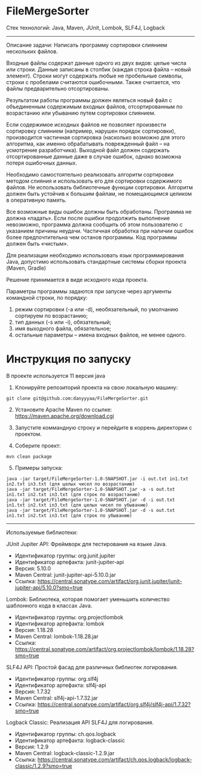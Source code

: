 # FileMergeSorter

Стек технологий: Java, Maven, JUnit, Lombok, SLF4J, Logback

---

Описание задачи:
Написать программу сортировки слиянием нескольких файлов.

Входные файлы содержат данные одного из двух видов: целые числа или строки. Данные записаны
в столбик (каждая строка файла – новый элемент). Строки могут содержать любые не пробельные
символы, строки с пробелами считаются ошибочными. Также считается, что файлы предварительно
отсортированы.

Результатом работы программы должен являться новый файл с объединенным содержимым
входных файлов, отсортированным по возрастанию или убыванию путем сортировки слиянием.

Если содержимое исходных файлов не позволяет произвести сортировку слиянием (например,
нарушен порядок сортировки), производится частичная сортировка (насколько возможно для этого
алгоритма, как именно обрабатывать поврежденный файл – на усмотрение разработчика).
Выходной файл должен содержать отсортированные данные даже в случае ошибок, однако
возможна потеря ошибочных данных.

Необходимо самостоятельно реализовать алгоритм сортировки методом слияния и использовать
его для сортировки содержимого файлов. Не использовать библиотечные функции сортировки.
Алгоритм должен быть устойчив к большим файлам, не помещающимся целиком в оперативную
память.

Все возможные виды ошибок должны быть обработаны. Программа не должна «падать». Если
после ошибки продолжить выполнение невозможно, программа должна сообщить об этом
пользователю с указанием причины неудачи. Частичная обработка при наличии ошибок более
предпочтительна чем останов программы. Код программы должен быть «чистым».

Для реализации необходимо использовать язык программирования Java, допустимо использовать
стандартные системы сборки проекта (Maven, Gradle)

Решение принимается в виде исходного кода проекта.

Параметры программы задаются при запуске через аргументы командной строки, по порядку:
1. режим сортировки (-a или -d), необязательный, по умолчанию сортируем по возрастанию;
2. тип данных (-s или -i), обязательный;
3. имя выходного файла, обязательное;
4. остальные параметры – имена входных файлов, не менее одного.

# Инструкция по запуску

В проекте используется 11 версия java

1. Клонируйте репозиторий проекта на свою локальную машину:
```
git clone git@github.com:danyyyaa/FileMergeSorter.git
```

2. Установите Apache Maven по ссылке: https://maven.apache.org/download.cgi
   
3. Запустите коммандную строку и перейдите в коррень директории с проектом.
   
4. Соберите проект:
```
mvn clean package
```
5. Примеры запуска:
```
java -jar target/FileMergeSorter-1.0-SNAPSHOT.jar -i out.txt in1.txt in2.txt in3.txt (для целых чисел по возрастанию)
java -jar target/FileMergeSorter-1.0-SNAPSHOT.jar -a -s out.txt in1.txt in2.txt in3.txt (для строк по возрастанию)
java -jar target/FileMergeSorter-1.0-SNAPSHOT.jar -d -i out.txt in1.txt in2.txt in3.txt (для целых чисел по убыванию)
java -jar target/FileMergeSorter-1.0-SNAPSHOT.jar -d -s out.txt in1.txt in2.txt in3.txt (для строк по убыванию)
```
---

Используемые библиотеки:

JUnit Jupiter API: Фреймворк для тестирования на языке Java.
* Идентификатор группы: org.junit.jupiter
* Идентификатор артефакта: junit-jupiter-api
* Версия: 5.10.0
* Maven Central: junit-jupiter-api-5.10.0.jar
* Ссылка: https://central.sonatype.com/artifact/org.junit.jupiter/junit-jupiter-api/5.10.0?smo=true
  
Lombok: Библиотека, которая помогает уменьшить количество шаблонного кода в классах Java.
* Идентификатор группы: org.projectlombok
* Идентификатор артефакта: lombok
* Версия: 1.18.28
* Maven Central: lombok-1.18.28.jar
* Ссылка: https://central.sonatype.com/artifact/org.projectlombok/lombok/1.18.28?smo=true
  
SLF4J API: Простой фасад для различных библиотек логирования.
* Идентификатор группы: org.slf4j
* Идентификатор артефакта: slf4j-api
* Версия: 1.7.32
* Maven Central: slf4j-api-1.7.32.jar
* Ссылка: https://central.sonatype.com/artifact/org.slf4j/slf4j-api/1.7.32?smo=true
  
Logback Classic: Реализация API SLF4J для логирования.
* Идентификатор группы: ch.qos.logback
* Идентификатор артефакта: logback-classic
* Версия: 1.2.9
* Maven Central: logback-classic-1.2.9.jar
* Ссылка: https://central.sonatype.com/artifact/ch.qos.logback/logback-classic/1.2.9?smo=true
